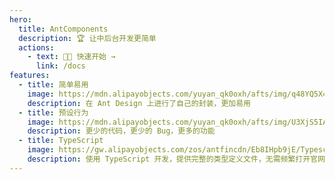 ```yaml
---
hero:
  title: AntComponents
  description: 🏆 让中后台开发更简单
  actions:
    - text: 🏮🏮 快速开始 →
      link: /docs
features:
  - title: 简单易用
    image: https://mdn.alipayobjects.com/yuyan_qk0oxh/afts/img/q48YQ5X4ytAAAAAAAAAAAAAAFl94AQBr
    description: 在 Ant Design 上进行了自己的封装，更加易用
  - title: 预设行为
    image: https://mdn.alipayobjects.com/yuyan_qk0oxh/afts/img/U3XjS5IA1tUAAAAAAAAAAAAAFl94AQBr
    description: 更少的代码，更少的 Bug，更多的功能
  - title: TypeScript
    image: https://gw.alipayobjects.com/zos/antfincdn/Eb8IHpb9jE/Typescript_logo_2020.svg
    description: 使用 TypeScript 开发，提供完整的类型定义文件，无需频繁打开官网
---
```

